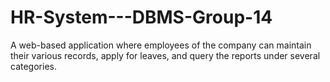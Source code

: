 # HR-System---DBMS-Group-14
A web-based application where employees of the company can maintain their various records, apply for leaves, and query the reports under several categories.
